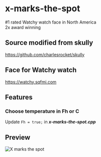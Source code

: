 # x-marks-the-spot
#1 rated Watchy watch face in North America  
2x award winning

## Source modified from skully
https://github.com/charlesrocket/skully

## Face for Watchy watch  
https://watchy.sqfmi.com

## Features
### Choose temperature in Fh or C
Update ```Fh = true;``` in ***x-marks-the-spot.cpp***

## Preview
![](https://github.com/theRealc2c2/x-marks-the-spot/blob/main/x.gif?raw=true "X marks the spot")